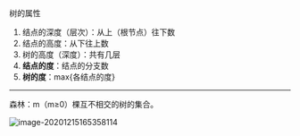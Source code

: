 树的属性

1.  结点的深度（层次）：从上（根节点）往下数
2.  结点的高度：从下往上数
3.  树的高度（深度）：共有几层
4.  **结点的度**：结点的分支数
5.  **树的度**：max{各结点的度}



---

森林：m（m≥0）棵互不相交的树的集合。

![image-20201215165358114](https://gitee.com/llillz/images/raw/master/image-20201215165358114.png)

